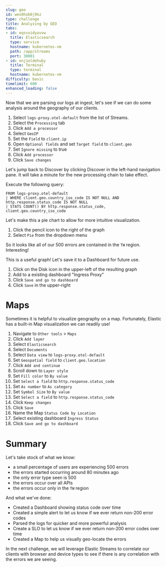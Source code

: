 ```yaml
---
slug: geo
id: wex8hob0j9kz
type: challenge
title: Analyzing by GEO
tabs:
- id: eqsvxidyavvw
  title: Elasticsearch
  type: service
  hostname: kubernetes-vm
  path: /app/streams
  port: 30001
- id: enj1oldehuby
  title: Terminal
  type: terminal
  hostname: kubernetes-vm
difficulty: basic
timelimit: 600
enhanced_loading: false
---
```


Now that we are parsing our logs at ingest, let's see if we can do some analysis around the geography of our clients.

1. Select `logs-proxy.otel-default` from the list of Streams.
2. Select the `Processing` tab
3. Click `Add a processor`
4. Select `GeoIP`
5. Set the `Field` to `client.ip`
6. Open `Optional fields` and set `Target field` to `client.geo`
7. Set `Ignore missing` to true
8. Click `Add processor`
9. Click `Save changes`

Let's jump back to Discover by clicking Discover in the left-hand navigation pane. It will take a minute for the new processing chain to take effect.

Execute the following query:
```esql
FROM logs-proxy.otel-default
| WHERE client.geo.country_iso_code IS NOT NULL AND http.response.status_code IS NOT NULL
| STATS COUNT() BY http.response.status_code, client.geo.country_iso_code
```

Let's make this a pie chart to allow for more intuitive visualization.

1. Click the pencil icon to the right of the graph
2. Select `Pie` from the dropdown menu

So it looks like all of our 500 errors are contained in the `TW` region. Interesting!

This is a useful graph! Let's save it to a Dashboard for future use.

1. Click on the Disk icon in the upper-left of the resulting graph
2. Add to a existing dashboard "Ingress Proxy"
3. Click `Save and go to dashboard`
4. Click `Save` in the upper-right

# Maps

Sometimes it is helpful to visualize geography on a map. Fortunately, Elastic has a built-in Map visualization we can readily use!

1. Navigate to `Other tools` > `Maps`
2. Click `Add layer`
3. Select `Elasticsearch`
4. Select `Documents`
5. Select `Data view` to `logs-proxy.otel-default`
6. Set `Geospatial field` to `client.geo.location`
7. Click `Add and continue`
8. Scroll down to `Layer style`
9. Set `Fill color` to `By value`
10. Set `Select a field` to `http.response.status_code`
11. Set `As number` to `As category`
12. Set `Symbol Size` to `By value`
12. Set `Select a field` to `http.response.status_code`
13. Click `Keep changes`
14. Click `Save`
15. Name the Map `Status Code by Location`
15. Select existing dashboard `Ingress Status`
16. Click `Save and go to dashboard`

# Summary

Let's take stock of what we know:
* a small percentage of users are experiencing 500 errors
* the errors started occurring around 80 minutes ago
* the only error type seen is 500
* the errors occur over all APIs
* the errors occur only in the `TW` region

And what we've done:
* Created a Dashboard showing status code over time
* Created a simple alert to let us know if we ever return non-200 error codes
* Parsed the logs for quicker and more powerful analysis
* Create a SLO to let us know if we ever return non-200 error codes over time
* Created a Map to help us visually geo-locate the errors

In the next challenge, we will leverage Elastic Streams to correlate our clients with browser and device types to see if there is any correlation with the errors we are seeing.